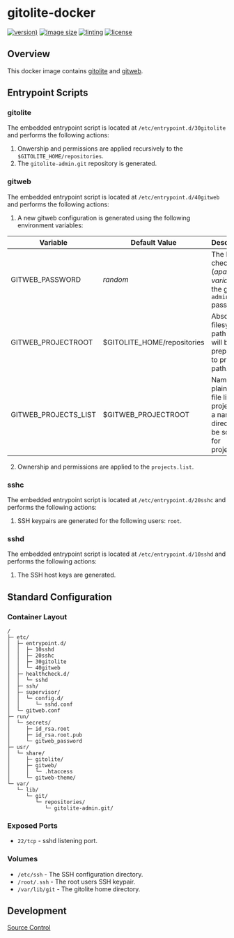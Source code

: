 # gitolite-docker

[![version)](https://img.shields.io/docker/v/crashvb/gitolite/latest)](https://hub.docker.com/repository/docker/crashvb/gitolite)
[![image size](https://img.shields.io/docker/image-size/crashvb/gitolite/latest)](https://hub.docker.com/repository/docker/crashvb/gitolite)
[![linting](https://img.shields.io/badge/linting-hadolint-yellow)](https://github.com/hadolint/hadolint)
[![license](https://img.shields.io/github/license/crashvb/gitolite-docker.svg)](https://github.com/crashvb/gitolite-docker/blob/master/LICENSE.md)

## Overview

This docker image contains [gitolite](https://gitolite.com/) and [gitweb](https://git-scm.com/docs/gitweb).

## Entrypoint Scripts

### gitolite

The embedded entrypoint script is located at `/etc/entrypoint.d/30gitolite` and performs the following actions:

1. Onwership and permissions are applied recursively to the `$GITOLITE_HOME/repositories`.
2. The `gitolite-admin.git` repository is generated.

### gitweb

The embedded entrypoint script is located at `/etc/entrypoint.d/40gitweb` and performs the following actions:

1. A new gitweb configuration is generated using the following environment variables:

 | Variable | Default Value | Description |
 | ---------| ------------- | ----------- |
 | GITWEB\_PASSWORD | _random_ | The MD5 checksum (_apache variant_) of the gitweb `admin` password. |
 | GITWEB\_PROJECTROOT | $GITOLITE\_HOME/repositories | Absolute filesystem path which will be prepended to project path. |
 | GITWEB\_PROJECTS\_LIST | $GITWEB\_PROJECTROOT | Name of a plain text file listing projects, or a name of directory to be scanned for projects. |

2. Ownership and permissions are applied to the `projects.list`.

### sshc

The embedded entrypoint script is located at `/etc/entrypoint.d/20sshc` and performs the following actions:

1. SSH keypairs are generated for the following users: `root`.

### sshd

The embedded entrypoint script is located at `/etc/entrypoint.d/10sshd` and performs the following actions:

1. The SSH host keys are generated.

## Standard Configuration

### Container Layout

```
/
├─ etc/
│  ├─ entrypoint.d/
│  │  ├─ 10sshd
│  │  ├─ 20sshc
│  │  ├─ 30gitolite
│  │  └─ 40gitweb
│  ├─ healthcheck.d/
│  │  └─ sshd
│  ├─ ssh/
│  ├─ supervisor/
│  │  └─ config.d/
│  │     └─ sshd.conf
│  └─ gitweb.conf
├─ run/
│  └─ secrets/
│     ├─ id_rsa.root
│     ├─ id_rsa.root.pub
│     └─ gitweb_password
├─ usr/
│  └─ share/
│     ├─ gitolite/
│     ├─ gitweb/
│     │  └─ .htaccess
│     └─ gitweb-theme/
└─ var/
   └─ lib/
      └─ git/
         └─ repositories/
            └─ gitolite-admin.git/
```

### Exposed Ports

* `22/tcp` - sshd listening port.

### Volumes

* `/etc/ssh` - The SSH configuration directory.
* `/root/.ssh` - The root users SSH keypair.
* `/var/lib/git` - The gitolite home directory.

## Development

[Source Control](https://github.com/crashvb/gitolite-docker)

